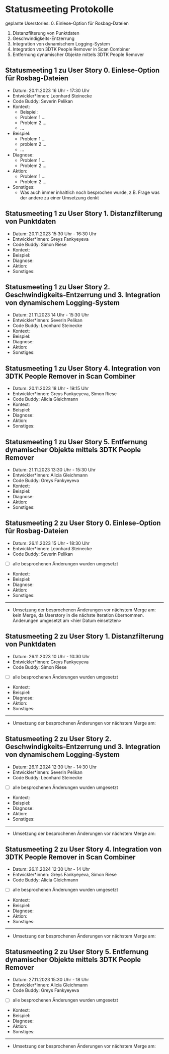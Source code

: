 # Statusmeeting Protokolle

geplante Userstories:
0. Einlese-Option für Rosbag-Dateien
1. Distanzfilterung von Punktdaten 
2. Geschwindigkeits-Entzerrung 
3. Integration von dynamischem Logging-System
4. Integration von 3DTK People Remover in Scan Combiner 
5. Entfernung dynamischer Objekte mittels 3DTK People Remover

## Statusmeeting 1 zu User Story 0. Einlese-Option für Rosbag-Dateien
- Datum: 20.11.2023 16 Uhr - 17:30 Uhr
- Entwickler\*innen: Leonhard Steinecke
- Code Buddy: Severin Pelikan
- Kontext:
	- Beispiel:
	- Problem 1 ...
	- Problem 2 ...
	- ...
- Beispiel:
	- Problem 1 ...
	- problem 2 ...
	- ...
- Diagnose:
	- Problem 1 ...
	- Problem 2 ...
- Aktion:
	- Problem 1 ...
	- Problem 2 ...
- Sonstiges: 
	- Was auch immer inhaltlich noch besprochen wurde, z.B. Frage was der andere zu einer Umsetzung denkt

## Statusmeeting 1 zu User Story 1. Distanzfilterung von Punktdaten 
- Datum: 20.11.2023 15:30 Uhr - 16:30 Uhr
- Entwickler\*innen: Greys Fankyeyeva
- Code Buddy: Simon Riese
- Kontext:
- Beispiel:
- Diagnose:
- Aktion:
- Sonstiges:

## Statusmeeting 1 zu User Story 2. Geschwindigkeits-Entzerrung und 3. Integration von dynamischem Logging-System
- Datum: 21.11.2023 14 Uhr - 15:30 Uhr
- Entwickler\*innen: Severin Pelikan
- Code Buddy: Leonhard Steinecke
- Kontext:
- Beispiel:
- Diagnose:
- Aktion:
- Sonstiges:

## Statusmeeting 1 zu User Story 4. Integration von 3DTK People Remover in Scan Combiner 
- Datum: 20.11.2023 18 Uhr - 19:15 Uhr
- Entwickler\*innen: Greys Fankyeyeva, Simon Riese
- Code Buddy: Alicia Gleichmann
- Kontext:
- Beispiel:
- Diagnose:
- Aktion:
- Sonstiges:

## Statusmeeting 1 zu User Story 5. Entfernung dynamischer Objekte mittels 3DTK People Remover
- Datum: 21.11.2023 13:30 Uhr - 15:30 Uhr
- Entwickler\*innen: Alicia Gleichmann
- Code Buddy: Greys Fankyeyeva
- Kontext:
- Beispiel:
- Diagnose:
- Aktion:
- Sonstiges:

## Statusmeeting 2 zu User Story 0. Einlese-Option für Rosbag-Dateien
- Datum: 26.11.2023 15 Uhr - 18:30 Uhr
- Entwickler\*innen:  Leonhard Steinecke
- Code Buddy: Severin Pelikan
- [ ] alle besprochenen Änderungen wurden umgesetzt 
- Kontext:
- Beispiel:
- Diagnose:
- Aktion:
- Sonstiges:
---
- Umsetzung der besprochenen Änderungen vor nächstem Merge am: kein Merge, da Userstory in die nächste Iteration übernommen. Änderungen umgesetzt am \<hier Datum einsetzten\>

## Statusmeeting 2 zu User Story 1. Distanzfilterung von Punktdaten 
- Datum: 26.11.2023 10 Uhr - 10:30 Uhr
- Entwickler\*innen: Greys Fankyeyeva
- Code Buddy: Simon Riese
- [ ] alle besprochenen Änderungen wurden umgesetzt 
- Kontext:
- Beispiel:
- Diagnose:
- Aktion:
- Sonstiges:
---
- Umsetzung der besprochenen Änderungen vor nächstem Merge am: 

## Statusmeeting 2 zu User Story 2. Geschwindigkeits-Entzerrung und 3. Integration von dynamischem Logging-System
- Datum: 26.11.2024 12:30 Uhr - 14:30 Uhr
- Entwickler\*innen: Severin Pelikan
- Code Buddy: Leonhard Steinecke
- [ ] alle besprochenen Änderungen wurden umgesetzt 
- Kontext:
- Beispiel:
- Diagnose:
- Aktion:
- Sonstiges:
---
- Umsetzung der besprochenen Änderungen vor nächstem Merge am: 

## Statusmeeting 2 zu User Story 4. Integration von 3DTK People Remover in Scan Combiner 
- Datum: 26.11.2024 12:30 Uhr - 14 Uhr
- Entwickler\*innen: Greys Fankyeyeva, Simon Riese
- Code Buddy: Alicia Gleichmann
- [ ] alle besprochenen Änderungen wurden umgesetzt 
- Kontext:
- Beispiel:
- Diagnose:
- Aktion:
- Sonstiges:
---
- Umsetzung der besprochenen Änderungen vor nächstem Merge am: 

## Statusmeeting 2 zu User Story 5. Entfernung dynamischer Objekte mittels 3DTK People Remover
- Datum: 27.11.2023 15:30 Uhr - 18 Uhr
- Entwickler\*innen: Alicia Gleichmann
- Code Buddy: Greys Fankyeyeva
- [ ] alle besprochenen Änderungen wurden umgesetzt 
- Kontext:
- Beispiel:
- Diagnose:
- Aktion:
- Sonstiges:
---
- Umsetzung der besprochenen Änderungen vor nächstem Merge am: 
